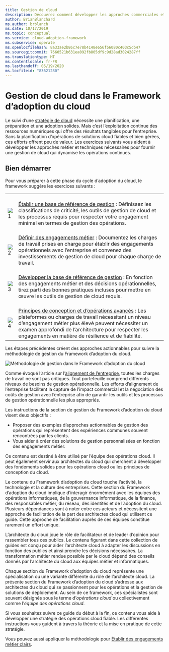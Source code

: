 ```yaml
---
title: Gestion de cloud
description: Découvrez comment développer les approches commerciales et techniques nécessaires à une gestion efficace du cloud à l’aide du Cloud Adoption Framework pour Azure.
author: BrianBlanchard
ms.author: brblanch
ms.date: 10/17/2019
ms.topic: conceptual
ms.service: cloud-adoption-framework
ms.subservice: operate
ms.openlocfilehash: 8a33ae2b86c7e78b4148e656f56080c403c5db47
ms.sourcegitcommit: 7660521b631ea092fb805df9c9d28ad3024287ff
ms.translationtype: HT
ms.contentlocale: fr-FR
ms.lasthandoff: 05/19/2020
ms.locfileid: "83621280"
---
```

# <a name="cloud-management-in-the-cloud-adoption-framework"></a>Gestion de cloud dans le Framework d’adoption du cloud

Le suivi d’une [stratégie de cloud](../strategy/index.md) nécessite une planification, une préparation et une adoption solides. Mais c’est l’exploitation continue des ressources numériques qui offre des résultats tangibles pour l’entreprise. Sans la planification d’opérations de solutions cloud fiables et bien gérées, ces efforts offrent peu de valeur. Les exercices suivants vous aident à développer les approches métier et techniques nécessaires pour fournir une gestion de cloud qui dynamise les opérations continues.

## <a name="get-started"></a>Bien démarrer

Pour vous préparer à cette phase du cycle d’adoption du cloud, le framework suggère les exercices suivants :

<!-- markdownlint-disable MD033 -->

| | |
|---|---|
| <br> ![1](../_images/icons/1.png) | <br> [Établir une base de référence de gestion](./azure-management-guide/index.md) : Définissez les classifications de criticité, les outils de gestion de cloud et les processus requis pour respecter votre engagement minimal en termes de gestion des opérations.                                |
| <br> ![2](../_images/icons/2.png) | <br> [Définir des engagements métier](./considerations/business-alignment.md) : Documentez les charges de travail prises en charge pour établir des engagements opérationnels avec l’entreprise et convenez des investissements de gestion de cloud pour chaque charge de travail.                                |
| <br> ![3](../_images/icons/3.png) | <br> [Développer la base de référence de gestion](./best-practices.md) : En fonction des engagements métier et des décisions opérationnelles, tirez parti des bonnes pratiques incluses pour mettre en œuvre les outils de gestion de cloud requis.                                |
| <br> ![4](../_images/icons/4.png) | <br> [Principes de conception et d’opérations avancés](./design-principles.md) : Les plateformes ou charges de travail nécessitant un niveau d’engagement métier plus élevé peuvent nécessiter un examen approfondi de l’architecture pour respecter les engagements en matière de résilience et de fiabilité.  |

Les étapes précédentes créent des approches actionnables pour suivre la méthodologie de gestion du Framework d’adoption du cloud.

<!-- cSpell:ignore CAF -->

![Méthodologie de gestion dans le Framework d’adoption du cloud](../_images/manage/caf-manage.png)

Comme évoqué l’article sur l’[alignement de l’entreprise](./considerations/business-alignment.md), toutes les charges de travail ne sont pas critiques. Tout portefeuille comprend différents niveaux de besoins de gestion opérationnelle. Les efforts d’alignement de l’entreprise facilitent la capture de l’impact commercial et la négociation des coûts de gestion avec l’entreprise afin de garantir les outils et les processus de gestion opérationnelle les plus appropriés.

Les instructions de la section de gestion du Framework d’adoption du cloud visent deux objectifs :

- Proposer des exemples d’approches actionnables de gestion des opérations qui représentent des expériences communes souvent rencontrées par les clients.
- Vous aider à créer des solutions de gestion personnalisées en fonction des engagements métier.

Ce contenu est destiné à être utilisé par l’équipe des opérations cloud. Il peut également servir aux architectes du cloud qui cherchent à développer des fondements solides pour les opérations cloud ou les principes de conception du cloud.

Le contenu du Framework d’adoption du cloud touche l’activité, la technologie et la culture des entreprises. Cette section du Framework d’adoption du cloud implique d’interagir énormément avec les équipes des opérations informatiques, de la gouvernance informatique, de la finance, des responsables métier, du réseau, des identités et de l’adoption du cloud. Plusieurs dépendances sont à noter entre ces acteurs et nécessitent une approche de facilitation de la part des architectes cloud qui utilisent ce guide. Cette approche de facilitation auprès de ces équipes constitue rarement un effort unique.

L’architecte du cloud joue le rôle de facilitateur et de leader d’opinion pour rassembler tous ces publics. Le contenu figurant dans cette collection de guides est conçu pour aider l’architecte cloud à adapter les discussions en fonction des publics et ainsi prendre les décisions nécessaires. La transformation métier rendue possible par le cloud dépend des conseils donnés par l’architecte du cloud aux équipes métier et informatiques.

Chaque section du Framework d’adoption du cloud représente une spécialisation ou une variante différente du rôle de l’architecte cloud. La présente section du Framework d’adoption du cloud s’adresse aux architectes du cloud qui se passionnent pour les opérations et la gestion de solutions de déploiement. Au sein de ce framework, ces spécialistes sont souvent désignés sous le terme d’_opérations cloud_ ou collectivement comme l’_équipe des opérations cloud_.

Si vous souhaitez suivre ce guide du début à la fin, ce contenu vous aide à développer une stratégie des opérations cloud fiable. Les différentes instructions vous guident à travers la théorie et la mise en pratique de cette stratégie.

Vous pouvez aussi appliquer la méthodologie pour [Établir des engagements métier clairs](./considerations/business-alignment.md).

<!-- TODO: For a crash course on the theory and quick access to Azure implementation, get started with the [governance guides overview](TODO). Using this guidance, you can start small and iteratively improve your governance needs in parallel with cloud adoption efforts. -->
